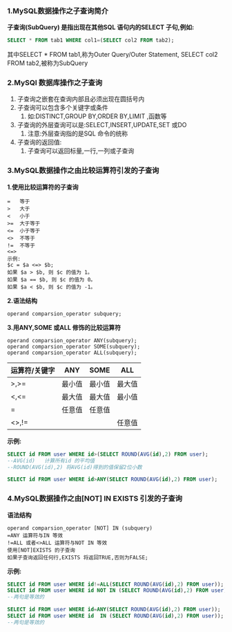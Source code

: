 ### 1.MySQL数据操作之子查询简介

**子查询(SubQuery) 是指出现在其他SQL 语句内的SELECT 子句,例如:**

```sql
SELECT * FROM tab1 WHERE col1=(SELECT col2 FROM tab2);
```

其中SELECT * FROM tab1,称为Outer Query/Outer Statement, SELECT col2 FROM tab2,被称为SubQuery

### 2.MySQl 数据库操作之子查询

1. 子查询之嵌套在查询内部且必须出现在圆括号内
2. 子查询可以包含多个关键字或条件
   1. 如:DISTINCT,GROUP BY,ORDER BY,LIMIT ,函数等
3. 子查询的外层查询可以是:SELECT,INSERT,UPDATE,SET 或DO
   1. 注意:外层查询指的是SQL 命令的统称
4. 子查询的返回值:
   1. 子查询可以返回标量,一行,一列或子查询

### 3.MySQL数据操作之由比较运算符引发的子查询

**1.使用比较运算符的子查询**

```
=	等于
>	大于
<	小于
>=	大于等于
<=	小于等于
<>	不等于
!=	不等于
<=>	
示例:
$c = $a <=> $b;
如果 $a > $b, 则 $c 的值为 1。
如果 $a == $b, 则 $c 的值为 0。
如果 $a < $b, 则 $c 的值为 -1。
```

**2.语法结构**

```
operand comparsion_operator subquery;
```

**3.用ANY,SOME 或ALL 修饰的比较运算符**

```
operand comparsion_operator ANY(subquery);
operand comparsion_operator SOME(subquery);
operand comparsion_operator ALL(subquery);
```

| 运算符/关键字 | ANY    | SOME   | ALL    |
| ------------- | ------ | ------ | ------ |
| >,>=          | 最小值 | 最小值 | 最大值 |
| <,<=          | 最大值 | 最大值 | 最小值 |
| =             | 任意值 | 任意值 |        |
| <>,!=         |        |        | 任意值 |

**示例:**

```sql
SELECT id FROM user WHERE id>(SELECT ROUND(AVG(id),2) FROM user);
--AVG(id)	计算所有id 的平均值
--ROUND(AVG(id),2) 将AVG(id)得到的值保留2位小数

SELECT id FROM user WHERE id>ANY(SELECT ROUND(AVG(id),2) FROM user);	-- 大于最小值
```

### 4.MySQL数据操作之由[NOT] IN EXISTS 引发的子查询

**语法结构**

```
operand comparsion_operator [NOT] IN (subquery)
=ANY 运算符与IN 等效
!=ALL 或者<>ALL 运算符与NOT IN 等效
使用[NOT]EXISTS 的子查询
如果子查询返回任何行,EXISTS 将返回TRUE,否则为FALSE;
```

**示例:**

```sql
SELECT id FROM user WHERE id!=ALL(SELECT ROUND(AVG(id),2) FROM user));
SELECT id FROM user WHERE id NOT IN (SELECT ROUND(AVG(id),2) FROM user));
--两句是等效的

SELECT id FROM user WHERE id=ANY(SELECT ROUND(AVG(id),2) FROM user));
SELECT id FROM user WHERE id  IN (SELECT ROUND(AVG(id),2) FROM user));
--两句是等效的
```

